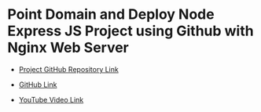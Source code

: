 # Point Domain and Deploy Node Express JS Project using Github with Nginx Web Server

- [Project GitHub Repository Link](https://github.com/satyam-seth-learnings/deploy-node-express-js-project-via-github-deploy)

- [GitHub Link](https://github.com/geekyshow1/GeekyShowsNotes/blob/main/nginx/Deploy_NuxtJS_Nginx.md)

- [YouTube Video Link](https://youtu.be/hH5JCvefWi0?si=CD1XWh_ck5udS3Pp)
